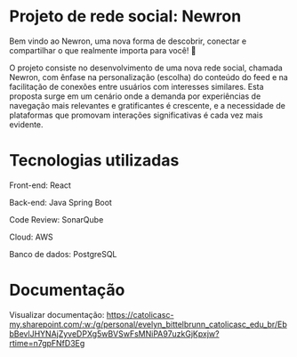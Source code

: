 # Projeto de rede social: Newron

Bem vindo ao Newron, uma nova forma de descobrir, conectar e compartilhar o que realmente importa para você! 🌟

O projeto consiste no desenvolvimento de uma nova rede social, chamada Newron, com ênfase na personalização (escolha) do conteúdo do feed e na facilitação de conexões entre usuários com interesses similares. Esta proposta surge em um cenário onde a demanda por experiências de navegação mais relevantes e gratificantes é crescente, e a necessidade de plataformas que promovam interações significativas é cada vez mais evidente. 

# Tecnologias utilizadas

Front-end: React

Back-end: Java Spring Boot

Code Review: SonarQube

Cloud: AWS

Banco de dados: PostgreSQL

# Documentação

Visualizar documentação: https://catolicasc-my.sharepoint.com/:w:/g/personal/evelyn_bittelbrunn_catolicasc_edu_br/EbbBevlJHYNAjZyveDPXg5wBVSwFsMNiPA97uzkGjKpxjw?rtime=n7gpFNfD3Eg
